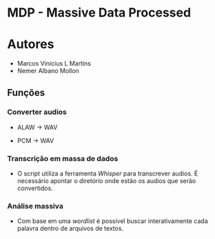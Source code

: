 # MDP - Massive Data Processed

# Autores

* Marcos Vinícius L Martins
* Nemer Albano Mollon

## Funções

### Converter audios

* ALAW -> WAV

* PCM -> WAV

### Transcrição em massa de dados

* O script utiliza a ferramenta *Whisper* para transcrever audios. É necessário apontar o diretório onde estão os audios que serão convertidos.

### Análise massiva

* Com base em uma *wordlist* é possível buscar interativamente cada palavra dentro de arquivos de textos.

